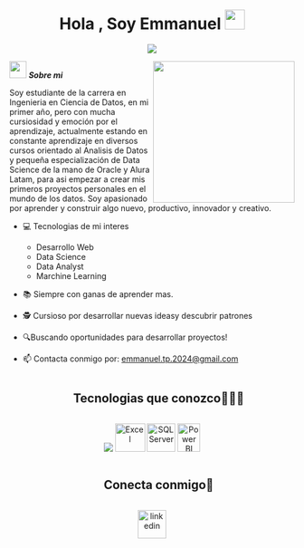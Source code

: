 <h1 align="center"><b>Hola , Soy Emmanuel </b><img src="https://media.giphy.com/media/hvRJCLFzcasrR4ia7z/giphy.gif" width="35"></h1>

<p align="center">
  <a href="https://github.com/DenverCoder1/readme-typing-svg"><img src="https://readme-typing-svg.herokuapp.com?font=Time+New+Roman&color=%2387CEEB&size=25&center=true&vCenter=true&width=600&height=100&lines=Estudiante+Universitario;Cientifico+de+Datos;Analista+de+Datos;Con+Datos+Se+Toman+Las+Mejores+Decisiones;Un+Saludo!!!"></a>
</p>
<!--  -->
<picture> <img align="right" src="https://github.com/7oSkaaa/7oSkaaa/blob/main/Images/Right_Side.gif?raw=true" width = 250px></picture>

<img src="https://media.giphy.com/media/iY8CRBdQXODJSCERIr/giphy.gif" width="30px">&nbsp;***Sobre mi***

Soy estudiante de la carrera en Ingenieria en Ciencia de Datos, en mi primer año, pero con mucha cursiosidad y emoción por el aprendizaje, actualmente estando en constante aprendizaje en diversos cursos orientado al Analisis de Datos y pequeña especialización de Data Science de la mano de Oracle y Alura Latam, para asi empezar a crear mis primeros proyectos personales en el mundo de los datos. Soy apasionado por aprender y construir algo nuevo, productivo, innovador y creativo.
- 💻 Tecnologias de mi interes
  - Desarrollo Web
  - Data Science
  - Data Analyst
  - Marchine Learning

    
- 📚 Siempre con ganas de aprender mas.
- 🕵️ Cursioso por desarrollar nuevas ideasy descubrir patrones
- 🔍Buscando oportunidades para desarrollar proyectos!
- 📫 Contacta conmigo por: <a href="emmanuel.tp.2024@gmail.com">emmanuel.tp.2024@gmail.com</a>



<div id="user-content-toc">
  <ul align="center">
    <summary><h2 style="display: inline-block">Tecnologias que conozco👨🏻‍💻</h2></summary>
  </ul>
</div>
<!--tech stack icons-->
<p align="center">
 
  <img src="https://skillicons.dev/icons?i=js,html,css,py,r,mysql,vscode,github,git,discord,figma,notion" />
  <img src="https://static.vecteezy.com/system/resources/thumbnails/027/179/363/small/microsoft-excel-icon-logo-symbol-free-png.png" title="Excel" alt="Excel" width="53" height="50" />
  <img src="https://cdn.jsdelivr.net/gh/devicons/devicon/icons/microsoftsqlserver/microsoftsqlserver-plain.svg" title="SQL Server" alt="SQL Server" width="50"/>
  <img src="https://static-00.iconduck.com/assets.00/power-bi-icon-192x256-f7njvutg.png" title="Power BI" alt="Power BI" width="40" height="50" />
  


</p>

<div id="user-content-toc">
  <ul align="center">
    <summary><h2 style="display: inline-block">Conecta conmigo🤝</h2></summary>
  </ul>
</div>

<!--icons and links-->
<p align="center">
<a href="https://www.linkedin.com/in/emmanuel-tapia-85567932b/" target="blank"><img align="center" src="https://user-images.githubusercontent.com/88904952/234979284-68c11d7f-1acc-4f0c-ac78-044e1037d7b0.png" alt="linkedin" height="50" width="50" /></a>

</p>


<!--profile visit count-->
<div align="center">

